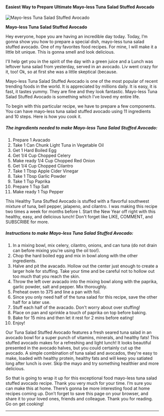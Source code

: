             

#### Easiest Way to Prepare Ultimate Mayo-less Tuna Salad Stuffed Avocado

![Mayo-less Tuna Salad Stuffed Avocado](https://img-global.cpcdn.com/recipes/e8dcc6c6e492d164/751x532cq70/mayo-less-tuna-salad-stuffed-avocado-recipe-main-photo.jpg)

**Mayo-less Tuna Salad Stuffed Avocado**

Hey everyone, hope you are having an incredible day today. Today, I’m gonna show you how to prepare a special dish, mayo-less tuna salad stuffed avocado. One of my favorites food recipes. For mine, I will make it a little bit unique. This is gonna smell and look delicious.

I'll help get you in the spirit of the day with a green juice and a Lunch was leftover tuna salad from yesterday, served in an avocado. Liv went crazy for it, too! Ok, so at first she was a little skeptical (because.

Mayo-less Tuna Salad Stuffed Avocado is one of the most popular of recent trending foods in the world. It is appreciated by millions daily. It is easy, it is fast, it tastes yummy. They are fine and they look fantastic. Mayo-less Tuna Salad Stuffed Avocado is something which I’ve loved my entire life.

To begin with this particular recipe, we have to prepare a few components. You can have mayo-less tuna salad stuffed avocado using 11 ingredients and 10 steps. Here is how you cook it.

##### The ingredients needed to make Mayo-less Tuna Salad Stuffed Avocado:

1.  Prepare 1 Avacado
2.  Take 1 Can Chunk Light Tuna in Vegetable Oil
3.  Get 1 Hard Boiled Egg
4.  Get 1/4 Cup Chopped Celery
5.  Make ready 1/4 Cup Chopped Red Onion
6.  Get 1/4 Cup Chopped Cilantro
7.  Take 1 Tbsp Apple Cider Vinegar
8.  Take 1 Tbsp Garlic Powder
9.  Take 1 Tsp Paprika
10.  Prepare 1 Tsp Salt
11.  Make ready 1 Tsp Pepper

This Healthy Tuna Stuffed Avocado is stuffed with a flavorful southwest mixture of tuna, bell pepper, jalapeno, and cilantro. I was making this recipe two times a week for months before I. Start the New Year off right with this healthy, easy, and delicious lunch! Don't forget like LIKE, COMMENT, and SUBSCRIBE for more.

##### Instructions to make Mayo-less Tuna Salad Stuffed Avocado:

1.  In a mixing bowl, mix celery, cilantro, onions, and can tuna (do not drain can before mixing you're using the oil too!).
2.  Chop the hard boiled egg and mix in bowl along with the other ingredients.
3.  Halve and pit the avacado. Hollow out the center just enough to create a larger hole for stuffing. Take your time and be careful not to hollow out too much that you reach the skin.
4.  Throw the left over avacado into the mixing bowl along with the paprika, garlic powder, salt and pepper. Mix thoroughly.
5.  Preheat oven to 375 and line a pan with foil.
6.  Since you only need half of the tuna salad for this recipe, save the other half for a later use.
7.  Stuff each half of the avacado. Don't worry about over stuffing!
8.  Place on pan and sprinkle a touch of paprika on top before baking.
9.  Bake for 15 mins and then let it rest for 2 mins before eating!
10.  Enjoy!

Our Tuna Salad Stuffed Avocado features a fresh seared tuna salad in an avocado bowl for a super punch of vitamins, minerals, and healthy fats! This stuffed avocado makes for a refreshing and light lunch! It looks beautiful presented in the avocado halves, but you could certainly cut up the avocado. A simple combination of tuna salad and avocados, they're easy to make, loaded with healthy protein, healthy fats and will keep you satiated long after lunch is over. Skip the mayo and try something healthier and more delicious.

So that is going to wrap it up for this exceptional food mayo-less tuna salad stuffed avocado recipe. Thank you very much for your time. I’m sure you can make this at home. There’s gonna be more interesting food at home recipes coming up. Don’t forget to save this page on your browser, and share it to your loved ones, friends and colleague. Thank you for reading. Go on get cooking!

* * *